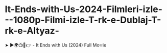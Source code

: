 # It-Ends-with-Us-2024-Filmleri-izle---1080p-Filmi-izle-T-rk-e-Dublaj-T-rk-e-Altyaz-
➤ ►🌍📺📱👉  - It Ends with Us   (2024) Full Mo𝚟ie
